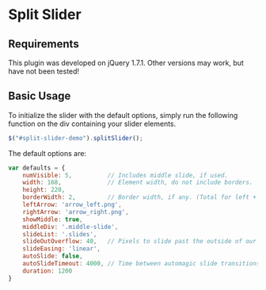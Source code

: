 Split Slider
==================================================

Requirements
--------------------------------------
This plugin was developed on jQuery 1.7.1. Other versions may work, but have not been tested!


Basic Usage
--------------------------------------
To initialize the slider with the default options, simply run the following function on the div containing your slider elements.
```js
$("#split-slider-demo").splitSlider();
```

The default options are:
```js
var defaults = {
	numVisible: 5,			// Includes middle slide, if used.
	width: 168,				// Element width, do not include borders.
	height: 220,
	borderWidth: 2,			// Border width, if any. (Total for left + right border.)
	leftArrow: 'arrow_left.png',
	rightArrow: 'arrow_right.png',
	showMiddle: true,
	middleDiv: '.middle-slide',
	slideList: '.slides',
	slideOutOverflow: 40,	// Pixels to slide past the outside of our slider.
	slideEasing: 'linear',
	autoSlide: false,
	autoSlideTimeout: 4000,	// Time between automagic slide transitions.
	duration: 1200
}
```
